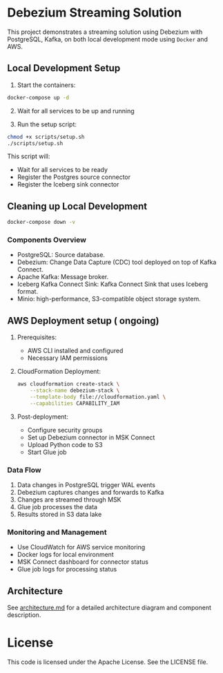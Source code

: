 # Debezium Streaming Solution

This project demonstrates a streaming solution using Debezium with PostgreSQL, Kafka, on both local development mode using ```Docker```
 and AWS.

## Local Development Setup

1. Start the containers:
```bash
docker-compose up -d
```

2. Wait for all services to be up and running

3. Run the setup script:
```bash
chmod +x scripts/setup.sh
./scripts/setup.sh
```

This script will:
- Wait for all services to be ready
- Register the Postgres source connector
- Register the Iceberg sink connector

## Cleaning up Local Development

```bash
docker-compose down -v
```

### Components Overview 
- PostgreSQL: Source database.
- Debezium: Change Data Capture (CDC) tool deployed on top of Kafka Connect.
- Apache Kafka: Message broker.
- Iceberg Kafka Connect Sink: Kafka Connect Sink that uses Iceberg format.
- Minio: high-performance, S3-compatible object storage system.


## AWS Deployment setup ( ongoing)
1. Prerequisites:
   - AWS CLI installed and configured
   - Necessary IAM permissions

2. CloudFormation Deployment:
   ```bash
   aws cloudformation create-stack \
       --stack-name debezium-stack \
       --template-body file://cloudformation.yaml \
       --capabilities CAPABILITY_IAM
   ```

3. Post-deployment:
   - Configure security groups
   - Set up Debezium connector in MSK Connect
   - Upload Python code to S3
   - Start Glue job

### Data Flow

1. Data changes in PostgreSQL trigger WAL events
2. Debezium captures changes and forwards to Kafka
3. Changes are streamed through MSK
4. Glue job processes the data
5. Results stored in S3 data lake

### Monitoring and Management

- Use CloudWatch for AWS service monitoring
- Docker logs for local environment
- MSK Connect dashboard for connector status
- Glue job logs for processing status


## Architecture

See [architecture.md](architecture.md) for a detailed architecture diagram and component description.

# License

This code is licensed under the Apache License. See the LICENSE file.





